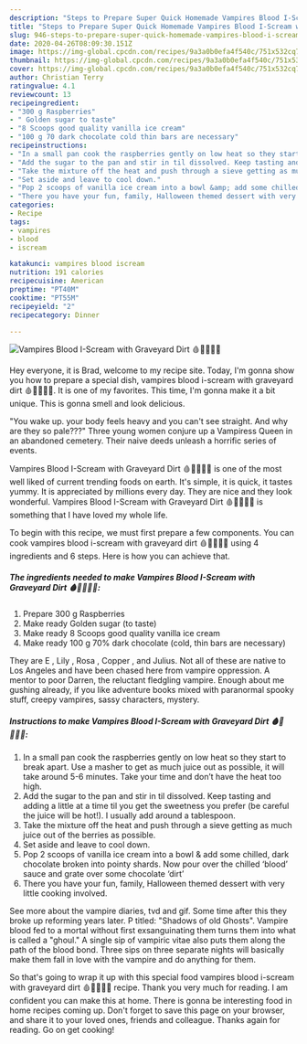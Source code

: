 ```yaml
---
description: "Steps to Prepare Super Quick Homemade Vampires Blood I-Scream with Graveyard Dirt 🩸🍨🧛🏻‍♀️"
title: "Steps to Prepare Super Quick Homemade Vampires Blood I-Scream with Graveyard Dirt 🩸🍨🧛🏻‍♀️"
slug: 946-steps-to-prepare-super-quick-homemade-vampires-blood-i-scream-with-graveyard-dirt
date: 2020-04-26T08:09:30.151Z
image: https://img-global.cpcdn.com/recipes/9a3a0b0efa4f540c/751x532cq70/vampires-blood-i-scream-with-graveyard-dirt-🩸🍨🧛🏻♀️-recipe-main-photo.jpg
thumbnail: https://img-global.cpcdn.com/recipes/9a3a0b0efa4f540c/751x532cq70/vampires-blood-i-scream-with-graveyard-dirt-🩸🍨🧛🏻♀️-recipe-main-photo.jpg
cover: https://img-global.cpcdn.com/recipes/9a3a0b0efa4f540c/751x532cq70/vampires-blood-i-scream-with-graveyard-dirt-🩸🍨🧛🏻♀️-recipe-main-photo.jpg
author: Christian Terry
ratingvalue: 4.1
reviewcount: 13
recipeingredient:
- "300 g Raspberries"
- " Golden sugar to taste"
- "8 Scoops good quality vanilla ice cream"
- "100 g 70 dark chocolate cold thin bars are necessary"
recipeinstructions:
- "In a small pan cook the raspberries gently on low heat so they start to break apart. Use a masher to get as much juice out as possible, it will take around 5-6 minutes. Take your time and don’t have the heat too high."
- "Add the sugar to the pan and stir in til dissolved. Keep tasting and adding a little at a time til you get the sweetness you prefer (be careful the juice will be hot!). I usually add around a tablespoon."
- "Take the mixture off the heat and push through a sieve getting as much juice out of the berries as possible."
- "Set aside and leave to cool down."
- "Pop 2 scoops of vanilla ice cream into a bowl &amp; add some chilled, dark chocolate broken into pointy shards. Now pour over the chilled ‘blood’ sauce and grate over some chocolate ‘dirt’"
- "There you have your fun, family, Halloween themed dessert with very little cooking involved."
categories:
- Recipe
tags:
- vampires
- blood
- iscream

katakunci: vampires blood iscream 
nutrition: 191 calories
recipecuisine: American
preptime: "PT40M"
cooktime: "PT55M"
recipeyield: "2"
recipecategory: Dinner

---
```



![Vampires Blood I-Scream with Graveyard Dirt 🩸🍨🧛🏻‍♀️](https://img-global.cpcdn.com/recipes/9a3a0b0efa4f540c/751x532cq70/vampires-blood-i-scream-with-graveyard-dirt-🩸🍨🧛🏻♀️-recipe-main-photo.jpg)

Hey everyone, it is Brad, welcome to my recipe site. Today, I'm gonna show you how to prepare a special dish, vampires blood i-scream with graveyard dirt 🩸🍨🧛🏻‍♀️. It is one of my favorites. This time, I'm gonna make it a bit unique. This is gonna smell and look delicious.

&#34;You wake up. your body feels heavy and you can&#39;t see straight. And why are they so pale???&#34; Three young women conjure up a Vampiress Queen in an abandoned cemetery. Their naive deeds unleash a horrific series of events.

Vampires Blood I-Scream with Graveyard Dirt 🩸🍨🧛🏻‍♀️ is one of the most well liked of current trending foods on earth. It's simple, it is quick, it tastes yummy. It is appreciated by millions every day. They are nice and they look wonderful. Vampires Blood I-Scream with Graveyard Dirt 🩸🍨🧛🏻‍♀️ is something that I have loved my whole life.


To begin with this recipe, we must first prepare a few components. You can cook vampires blood i-scream with graveyard dirt 🩸🍨🧛🏻‍♀️ using 4 ingredients and 6 steps. Here is how you can achieve that.

<!--inarticleads1-->

##### The ingredients needed to make Vampires Blood I-Scream with Graveyard Dirt 🩸🍨🧛🏻‍♀️:

1. Prepare 300 g Raspberries
1. Make ready  Golden sugar (to taste)
1. Make ready 8 Scoops good quality vanilla ice cream
1. Make ready 100 g 70% dark chocolate (cold, thin bars are necessary)


They are E , Lily , Rosa , Copper , and Julius. Not all of these are native to Los Angeles and have been chased here from vampire oppression. A mentor to poor Darren, the reluctant fledgling vampire. Enough about me gushing already, if you like adventure books mixed with paranormal spooky stuff, creepy vampires, sassy characters, mystery. 

<!--inarticleads2-->

##### Instructions to make Vampires Blood I-Scream with Graveyard Dirt 🩸🍨🧛🏻‍♀️:

1. In a small pan cook the raspberries gently on low heat so they start to break apart. Use a masher to get as much juice out as possible, it will take around 5-6 minutes. Take your time and don’t have the heat too high.
1. Add the sugar to the pan and stir in til dissolved. Keep tasting and adding a little at a time til you get the sweetness you prefer (be careful the juice will be hot!). I usually add around a tablespoon.
1. Take the mixture off the heat and push through a sieve getting as much juice out of the berries as possible.
1. Set aside and leave to cool down.
1. Pop 2 scoops of vanilla ice cream into a bowl &amp; add some chilled, dark chocolate broken into pointy shards. Now pour over the chilled ‘blood’ sauce and grate over some chocolate ‘dirt’
1. There you have your fun, family, Halloween themed dessert with very little cooking involved.


See more about the vampire diaries, tvd and gif. Some time after this they broke up reforming years later. P titled: &#34;Shadows of old Ghosts&#34;. Vampire blood fed to a mortal without first exsanguinating them turns them into what is called a &#34;ghoul.&#34; A single sip of vampiric vitae also puts them along the path of the blood bond. Three sips on three separate nights will basically make them fall in love with the vampire and do anything for them. 

So that's going to wrap it up with this special food vampires blood i-scream with graveyard dirt 🩸🍨🧛🏻‍♀️ recipe. Thank you very much for reading. I am confident you can make this at home. There is gonna be interesting food in home recipes coming up. Don't forget to save this page on your browser, and share it to your loved ones, friends and colleague. Thanks again for reading. Go on get cooking!
